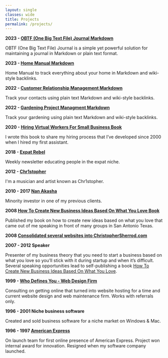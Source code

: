 ```yaml
---
layout: single
classes: wide
title: Projects
permalink: /projects/
---
```

**2023 - [OBTF (One Big Text File) Journal Markdown](/obtf)**

OBTF (One Big Text File) Journal is a simple yet powerful solution for maintaining a journal in Markdown or plain text format.

**2023 - [Home Manual Markdown](/home-manual)**

Home Manual to track everything about your home in Markdown and wiki-style backlinks.

**2022 - [Customer Relationship Management Markdown](/crm)**

Track your contacts using plain text Markdown and wiki-style backlinks.

**2022 - [Gardening Project Managment Markdown](/gardening)**

Track your gardening using plain text Markdown and wiki-style backlinks.

**2020 - [Hiring Virtual Workers For Small Business Book](/hiring)**

I wrote this book to share my hiring process that I’ve developed since 2000 when I hired my first assistant. 

**2018 - [Expat Rebel](/expatrebel)**

Weekly newsletter educating people in the expat niche.

**2012 - [Chr1stopher](/chr1stopher)**

I'm a musician and artist known as Chr1stopher.

**2010 - 2017 [Nan Akasha](/nanakasha)**

Minority investor in one of my previous clients.

**2008 [How To Create New Business Ideas Based On What You Love Book](/business-ideas)**

Published my book on how to create new ideas based on what you love that came out of me speaking in front of many groups in San Antonio Texas.

**2008 [Consolidated several websites into ChristopherSherrod.com](/welcome/)**

**2007 - 2012 Speaker**

Presenter of my business theory that you need to start a business based on what you love so you’ll stick with it during startup and when it’s difficult. Several speaking opportunities lead to self-publishing a book [How To Create New Business Ideas Based On What You Love](/business-ideas).

**1999 - [Who Defines You - Web Design Firm](/whodefinesyou)**

Consulting on getting online that turned into website hosting for a time and current website design and web maintenance firm. Works with referrals only.

**1996 - 2001 Niche business software**

Created and sold business software for a niche market on Windows & Mac.

**1996 - 1997 [American Express](https://americanexpress.com)**

On launch team for first online presence of American Express. Project won internal award for innovation. Resigned when my software company launched.